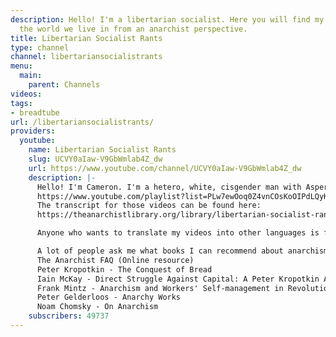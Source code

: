 ```yaml
---
description: Hello! I'm a libertarian socialist. Here you will find my rants about
  the world we live in from an anarchist perspective.
title: Libertarian Socialist Rants
type: channel
channel: libertariansocialistrants
menu:
  main:
    parent: Channels
videos:
tags:
- breadtube
url: /libertariansocialistrants/
providers:
  youtube:
    name: Libertarian Socialist Rants
    slug: UCVY0aIaw-V9GbWmlab4Z_dw
    url: https://www.youtube.com/channel/UCVY0aIaw-V9GbWmlab4Z_dw
    description: |-
      Hello! I'm Cameron. I'm a hetero, white, cisgender man with Asperger's, and I'm an anarchist. To find out what that means, check out my playlist 'Anarchism in Four Parts'.
      https://www.youtube.com/playlist?list=PLw7ewOoq0Z4vnCOsKoOIPdLQyKRVsdVgY
      The transcript for those videos can be found here:
      https://theanarchistlibrary.org/library/libertarian-socialist-rants-anarchism-in-four-parts-video-transcript

      Anyone who wants to translate my videos into other languages is free to do so.

      A lot of people ask me what books I can recommend about anarchism. I suggest checking out the following:
      The Anarchist FAQ (Online resource)
      Peter Kropotkin - The Conquest of Bread
      Iain McKay - Direct Struggle Against Capital: A Peter Kropotkin Anthology
      Frank Mintz - Anarchism and Workers' Self-management in Revolutionary Spain
      Peter Gelderloos - Anarchy Works
      Noam Chomsky - On Anarchism
    subscribers: 49737
---
```

